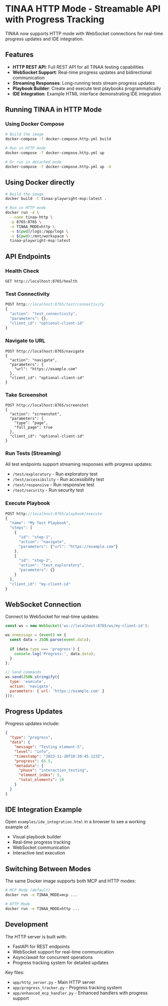 # TINAA HTTP Mode - Streamable API with Progress Tracking

TINAA now supports HTTP mode with WebSocket connections for real-time progress updates and IDE integration.

## Features

- **HTTP REST API**: Full REST API for all TINAA testing capabilities
- **WebSocket Support**: Real-time progress updates and bidirectional communication
- **Streaming Responses**: Long-running tests stream progress updates
- **Playbook Builder**: Create and execute test playbooks programmatically
- **IDE Integration**: Example HTML interface demonstrating IDE integration

## Running TINAA in HTTP Mode

### Using Docker Compose

```bash
# Build the image
docker-compose -f docker-compose.http.yml build

# Run in HTTP mode
docker-compose -f docker-compose.http.yml up

# Or run in detached mode
docker-compose -f docker-compose.http.yml up -d
```

## Using Docker directly

```bash
# Build the image
docker build -t tinaa-playwright-msp:latest .

# Run in HTTP mode
docker run -d \
  --name tinaa-http \
  -p 8765:8765 \
  -e TINAA_MODE=http \
  -v $(pwd)/logs:/app/logs \
  -v $(pwd):/mnt/workspace \
  tinaa-playwright-msp:latest
```

## API Endpoints

### Health Check
```text
GET http://localhost:8765/health
```

### Test Connectivity
```javascript
POST http://localhost:8765/test/connectivity
{
  "action": "test_connectivity",
  "parameters": {},
  "client_id": "optional-client-id"
}
```

### Navigate to URL
```text
POST http://localhost:8765/navigate
{
  "action": "navigate",
  "parameters": {
    "url": "https://example.com"
  },
  "client_id": "optional-client-id"
}
```

### Take Screenshot
```text
POST http://localhost:8765/screenshot
{
  "action": "screenshot",
  "parameters": {
    "type": "page",
    "full_page": true
  },
  "client_id": "optional-client-id"
}
```

### Run Tests (Streaming)

All test endpoints support streaming responses with progress updates:

- `/test/exploratory` - Run exploratory test
- `/test/accessibility` - Run accessibility test
- `/test/responsive` - Run responsive test
- `/test/security` - Run security test

### Execute Playbook
```javascript
POST http://localhost:8765/playbook/execute
{
  "name": "My Test Playbook",
  "steps": [
    {
      "id": "step-1",
      "action": "navigate",
      "parameters": {"url": "https://example.com"}
    },
    {
      "id": "step-2",
      "action": "test_exploratory",
      "parameters": {}
    }
  ],
  "client_id": "my-client-id"
}
```

## WebSocket Connection

Connect to WebSocket for real-time updates:

```javascript
const ws = new WebSocket('ws://localhost:8765/ws/my-client-id');

ws.onmessage = (event) => {
  const data = JSON.parse(event.data);
  
  if (data.type === 'progress') {
    console.log('Progress:', data.data);
  }
};

// Send commands
ws.send(JSON.stringify({
  type: 'execute',
  action: 'navigate',
  parameters: { url: 'https://example.com' }
}));
```

## Progress Updates

Progress updates include:

```json
{
  "type": "progress",
  "data": {
    "message": "Testing element-5",
    "level": "info",
    "timestamp": "2023-11-20T10:30:45.123Z",
    "progress": 65.5,
    "metadata": {
      "phase": "interaction_testing",
      "element_index": 5,
      "total_elements": 10
    }
  }
}
```

## IDE Integration Example

Open `examples/ide_integration.html` in a browser to see a working example of:

- Visual playbook builder
- Real-time progress tracking
- WebSocket communication
- Interactive test execution

## Switching Between Modes

The same Docker image supports both MCP and HTTP modes:

```bash
# MCP Mode (default)
docker run -e TINAA_MODE=mcp ...

# HTTP Mode
docker run -e TINAA_MODE=http ...
```

## Development

The HTTP server is built with:
- FastAPI for REST endpoints
- WebSocket support for real-time communication
- Async/await for concurrent operations
- Progress tracking system for detailed updates

Key files:
- `app/http_server.py` - Main HTTP server
- `app/progress_tracker.py` - Progress tracking system
- `app/enhanced_mcp_handler.py` - Enhanced handlers with progress support